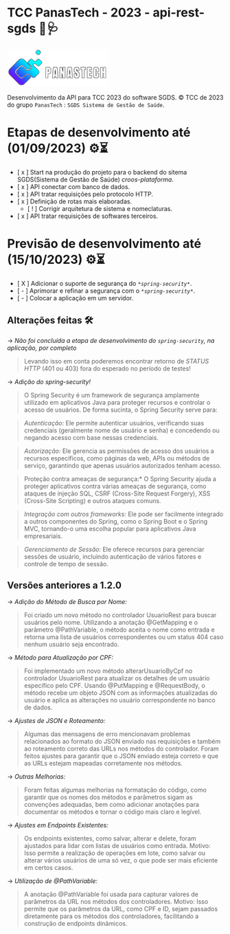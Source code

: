 # TCC PanasTech - 2023 - api-rest-sgds 🧬🩺

![PanasTech logomarca](https://raw.githubusercontent.com/PHRGusmao/api-rest-sgds/main/src/main/resources/img/PanasTech%20logomarca.png)

Desenvolvimento da API para TCC 2023 do software SGDS.
© TCC de 2023 do grupo `PanasTech`  : `SGDS Sistema de Gestão de Saúde`.

# Etapas de desenvolvimento até (01/09/2023) ⚙⏳
- [ x ] Start na produção do projeto para o backend do sitema SGDS(Sistema de Gestão de Saúde) *croos-plataforma*.
- [ x ] API conectar com banco de dados. 
- [ x ] API tratar requisições pelo protocolo HTTP.
- [ x ] Definição de rotas mais elaboradas.
  - [ ! ] Corrigir arquitetura de sistema e nomeclaturas.
- [ x ] API tratar requisições de softwares terceiros.

# Previsão de desenvolvimento até (15/10/2023) ⚙⏳
- [ X ] Adicionar o suporte de segurança do _`*spring-security*`_.
- [ - ] Aprimorar e refinar a segurança com o _`*spring-security*`_.
- [ - ] Colocar a aplicação em um servidor.


## Alterações feitas 🛠

-> *Não foi concluída a etapa de desenvolvimento do _`spring-security`_, na aplicação, por completo*

> Levando isso em conta poderemos encontrar retorno de _STATUS HTTP_ (401 ou 403) fora do esperado no período de testes!

-> *Adição do spring-security!*

> O Spring Security é um framework de segurança amplamente utilizado em aplicativos Java para proteger recursos e controlar o acesso de usuários. De forma sucinta, o Spring Security serve para:

> *Autenticação:* Ele permite autenticar usuários, verificando suas credenciais (geralmente nome de usuário e senha) e concedendo ou negando acesso com base nessas credenciais.

> *Autorização:* Ele gerencia as permissões de acesso dos usuários a recursos específicos, como páginas da web, APIs ou métodos de serviço, garantindo que apenas usuários autorizados tenham acesso.

> Proteção contra ameaças de segurança:* O Spring Security ajuda a proteger aplicativos contra várias ameaças de segurança, como ataques de injeção SQL, CSRF (Cross-Site Request Forgery), XSS (Cross-Site Scripting) e outros ataques comuns.

> *Integração com outros frameworks:* Ele pode ser facilmente integrado a outros componentes do Spring, como o Spring Boot e o Spring MVC, tornando-o uma escolha popular para aplicativos Java empresariais.
 
> *Gerenciamento de Sessão:* Ele oferece recursos para gerenciar sessões de usuário, incluindo autenticação de vários fatores e controle de tempo de sessão.

## Versões anteriores a 1.2.0
 
-> *Adição do Método de Busca por Nome:*

>Foi criado um novo método no controlador UsuarioRest para buscar usuários pelo nome. Utilizando a anotação @GetMapping e o parâmetro @PathVariable, o método aceita o nome como entrada e retorna uma lista de usuários correspondentes ou um status 404 caso nenhum usuário seja encontrado.

-> *Método para Atualização por CPF:*

>Foi implementado um novo método alterarUsuarioByCpf no controlador UsuarioRest para atualizar os detalhes de um usuário específico pelo CPF. Usando @PutMapping e @RequestBody, o método recebe um objeto JSON com as informações atualizadas do usuário e aplica as alterações no usuário correspondente no banco de dados.

-> *Ajustes de JSON e Roteamento:*

>Algumas das mensagens de erro mencionavam problemas relacionados ao formato do JSON enviado nas requisições e também ao roteamento correto das URLs nos métodos do controlador. Foram feitos ajustes para garantir que o JSON enviado esteja correto e que as URLs estejam mapeadas corretamente nos métodos.

-> *Outras Melhorias:*

>Foram feitas algumas melhorias na formatação do código, como garantir que os nomes dos métodos e parâmetros sigam as convenções adequadas, bem como adicionar anotações para documentar os métodos e tornar o código mais claro e legível.

-> *Ajustes em Endpoints Existentes:*

>Os endpoints existentes, como salvar, alterar e delete, foram ajustados para lidar com listas de usuários como entrada.
>Motivo: Isso permite a realização de operações em lote, como salvar ou alterar vários usuários de uma só vez, o que pode ser mais eficiente em certos casos.

-> *Utilização de @PathVariable:*

>A anotação @PathVariable foi usada para capturar valores de parâmetros da URL nos métodos dos controladores.
>Motivo: Isso permite que os parâmetros da URL, como CPF e ID, sejam passados diretamente para os métodos dos controladores, facilitando a construção de endpoints dinâmicos.
